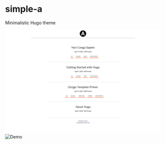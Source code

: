 simple-a
========

Minimalistic Hugo theme

![Screenshot](https://raw.githubusercontent.com/AlexFinn/simple-a/master/images/screenshot.png)
![Demo](https://simple-a.alxschwarz.com)
